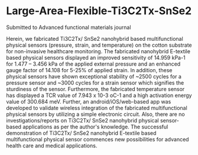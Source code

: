 # Large-Area-Flexible-Ti3C2Tx-SnSe2

Submitted to Advanced functional materials journal

Herein, we fabricated  Ti3C2Tx/ SnSe2 nanohybrid based multifunctional physical sensors (pressure, strain, and temperature) on the cotton substrate for non-invasive healthcare monitoring. The fabricated nanohybrid E-textile based physical sensors displayed an improved sensitivity of 14.959 kPa-1 for 1.477 – 3.456 kPa of the applied external pressure and an enhanced gauge factor of 14.108 for 5-25% of applied strain. In addition, these physical sensors have shown exceptional stability of ~2500 cycles for a pressure sensor and ~3000 cycles for a strain sensor which signifies the sturdiness of the sensor. Furthermore, the fabricated temperature sensor has displayed a TCR value of 7.943 x 10-3 oC-1 and a high activation energy value of 300.684 meV. Further, an android/iOS/web-based app was developed to validate wireless integration of the fabricated multifunctional physical sensors by utilizing a simple electronic circuit. Also, there are no investigations/reports on Ti3C2Tx/ SnSe2 nanohybrid physical sensor-based applications as per the author's knowledge.  The successful demonstration of Ti3C2Tx/ SnSe2 nanohybrid E-textile based multifunctional physical sensor commences new possibilities for advanced health care and medical applications.

